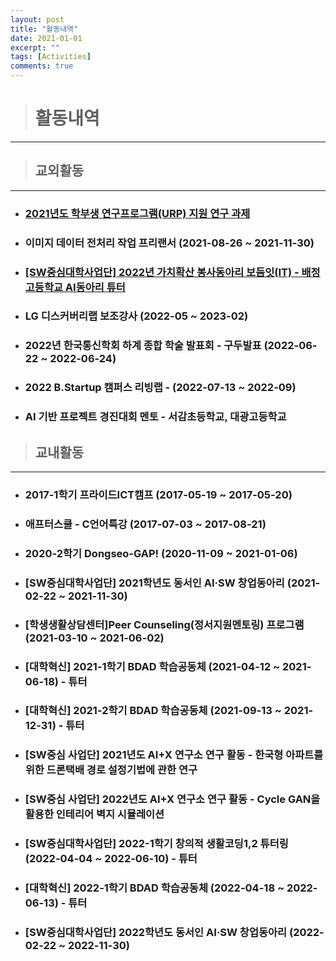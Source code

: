 ```yaml
---
layout: post
title: "활동내역"
date: 2021-01-01
excerpt: ""
tags: [Activities]
comments: true
---
```


> # 활동내역
------------------------------------------------------------

> ## 교외활동
------------------------------------------------------------

- ### [2021년도 학부생 연구프로그램(URP) 지원 연구 과제](https://glydokid.github.io//%ED%95%99%EB%B6%80%EC%83%9D-%EC%97%B0%EA%B5%AC%ED%94%84%EB%A1%9C%EA%B7%B8%EB%9E%A8/)

- ### 이미지 데이터 전처리 작업 프리랜서 (2021-08-26 ~ 2021-11-30)

- ### [[SW중심대학사업단] 2022년 가치확산 봉사동아리 보듬잇(IT) - 배정고등학교 AI동아리 튜터](https://glydokid.github.io//%EB%B3%B4%EB%93%AC%EC%9E%87-%EB%B4%89%EC%82%AC%EB%8F%99%EC%95%84%EB%A6%AC/)

- ### LG 디스커버리랩 보조강사 (2022-05 ~ 2023-02)

- ### 2022년 한국통신학회 하계 종합 학술 발표회 - 구두발표 (2022-06-22 ~ 2022-06-24)

- ### 2022 B.Startup 캠퍼스 리빙랩 - (2022-07-13 ~ 2022-09)

- ### AI 기반 프로젝트 경진대회 멘토 - 서감초등학교, 대광고등학교


> ## 교내활동
------------------------------------------------------------

- ### 2017-1학기 프라이드ICT캠프 (2017-05-19 ~ 2017-05-20)

- ### 애프터스쿨 - C언어특강 (2017-07-03 ~ 2017-08-21)

- ### 2020-2학기 Dongseo-GAP! (2020-11-09 ~ 2021-01-06)

- ### [SW중심대학사업단] 2021학년도 동서인 AI·SW 창업동아리 (2021-02-22 ~ 2021-11-30)

- ### [학생생활상담센터]Peer Counseling(정서지원멘토링) 프로그램 (2021-03-10 ~ 2021-06-02)

- ### [대학혁신] 2021-1학기 BDAD 학습공동체 (2021-04-12 ~ 2021-06-18) - 튜터

- ### [대학혁신] 2021-2학기 BDAD 학습공동체 (2021-09-13 ~ 2021-12-31) - 튜터

- ### [SW중심 사업단] 2021년도 AI+X 연구소 연구 활동 - 한국형 아파트를 위한 드론택배 경로 설정기법에 관한 연구

- ### [SW중심 사업단] 2022년도 AI+X 연구소 연구 활동 - Cycle GAN을 활용한 인테리어 벽지 시뮬레이션

- ### [SW중심대학사업단] 2022-1학기 창의적 생활코딩1,2 튜터링 (2022-04-04 ~ 2022-06-10) - 튜터

- ### [대학혁신] 2022-1학기 BDAD 학습공동체 (2022-04-18 ~ 2022-06-13) - 튜터

- ### [SW중심대학사업단] 2022학년도 동서인 AI·SW 창업동아리 (2022-02-22 ~ 2022-11-30)